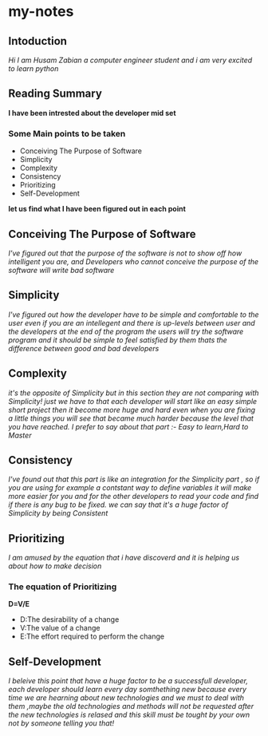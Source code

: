 # my-notes
## Intoduction
*Hi I am Husam Zabian a computer engineer student and i am very excited to learn python*

## Reading Summary


**I have been intrested about the developer mid set**

### Some Main points to be taken
- Conceiving The Purpose of Software
- Simplicity
- Complexity
- Consistency
- Prioritizing
- Self-Development

**let us find what I have been figured out in each point**


## Conceiving The Purpose of Software
*I've figured out that the purpose of the software is not to show off how intelligent you are, and Developers who cannot conceive the purpose of the software will write bad software*

## Simplicity
*I've figured out how the developer have to be simple and comfortable to the user even if you are an intellegent and there is up-levels between user and the developers at the end of the program the users will try the software program and it should be simple to feel satisfied by them thats the difference between good and bad developers*

## Complexity
*it's the opposite of Simplicity but in this section they are not comparing with Simplicity! just we have to that each developer will start like an easy simple short project then it become more huge and hard even when you are fixing a little things you will see that became much harder because the level that you have reached. I prefer to say about that part :- Easy to learn,Hard to Master*
## Consistency
*I've found out that this part is like an integration for the Simplicity part , so if you are using for example a contstant way to define variables it will make more easier for you and for the other developers to read your code and find if there is any bug to be fixed. we can say that it's a huge factor of Simplicity by being Consistent*
## Prioritizing
*I am amused by the equation that i have discoverd and it is helping us about how to make decision*

### The equation of Prioritizing
**D=V/E**

- D:The desirability of a change
- V:The value of a change
- E:The effort required to perform the change

## Self-Development
*I beleive this point that have a huge factor to be a successfull developer, each developer should learn every day somthething new because every time we are hearning about new technologies and we must to deal with them ,maybe the old technologies and methods will not be requested after the new technologies is relased and this skill must be tought by your own not by someone telling you that!*